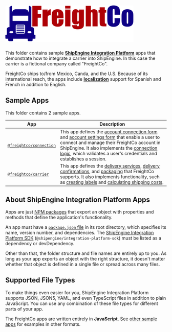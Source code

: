 ![FreightCo](logo.svg)
=====================================================

This folder contains sample [**ShipEngine Integration Platform**](https://www.shipengine.com/docs/integration-platform/) apps that demonstrate how to integrate a carrier into ShipEngine. In this case the carrier is a fictional company called "FreightCo".

FreightCo ships to/from Mexico, Canda, and the U.S. Because of its international reach, the apps include [**localization**](./carrier/index.js) support for Spanish and French in addition to English.



Sample Apps
-----------------------
This folder contains 2 sample apps.

| App                                     | Description
|-----------------------------------------|-----------------------------------------------------------------------------
| [`@freightco/connection`](./connection) | This app defines the [account connection form](./connection/forms/connect.js) and [account settings form](./connection/forms/settings.js) that enable a user to connect and manage their FreightCo account in ShipEngine. It also implements the [connection logic](./connection/connect.js), which validates a user's credentials and establishes a session.
| [`@freightco/carrier`](./carrier)       | This app defines the [delivery services](./carrier/delivery-services), [delivery confirmations](./carrier/delivery-confirmations), and [packaging](./carrier/packaging) that FreightCo supports. It also implements functionality, such as [creating labels](./carrier/create-label.js) and [calculating shipping costs](./carrier/get-rates.js).



About ShipEngine Integration Platform Apps
--------------------------------------------
Apps are just [NPM packages](https://docs.npmjs.com/about-packages-and-modules) that export an object with properties and methods that define the application's functionality.

An app must have a [`package.json` file](https://docs.npmjs.com/files/package.json) in its root directory, which specifies its name, version number, and dependencies. The [ShipEngine Integration Platform SDK](https://www.npmjs.com/package/@shipengine/integration-platform-sdk) (`@shipengine/integration-platform-sdk`) must be listed as a dependency or devDependency.

Other than that, the folder structure and file names are entirely up to you.  As long as your app exports an object with the right structure, it doesn't matter whether that object is defined in a single file or spread across many files.



Supported File Types
----------------------------
To make things even easier for you, ShipEngine Integration Platform supports JSON, JSON5, YAML, and even TypeScript files in addition to plain JavaScript. You can use any combination of these file types for different parts of your app.

The FreightCo apps are written entirely in **JavaScript**. See [other sample apps](../README.md) for examples in other formats.
